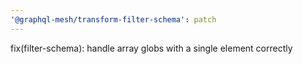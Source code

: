 ```yaml
---
'@graphql-mesh/transform-filter-schema': patch
---
```


fix(filter-schema): handle array globs with a single element correctly
